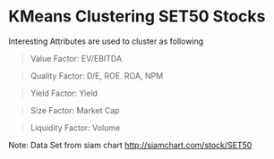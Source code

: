 # KMeans Clustering SET50 Stocks

Interesting Attributes are used to cluster as following

>Value Factor: EV/EBITDA

>Quality Factor: D/E, ROE. ROA, NPM

>Yield Factor: Yield

>Size Factor: Market Cap

>Liquidity Factor: Volume

Note: Data Set from siam chart http://siamchart.com/stock/SET50
